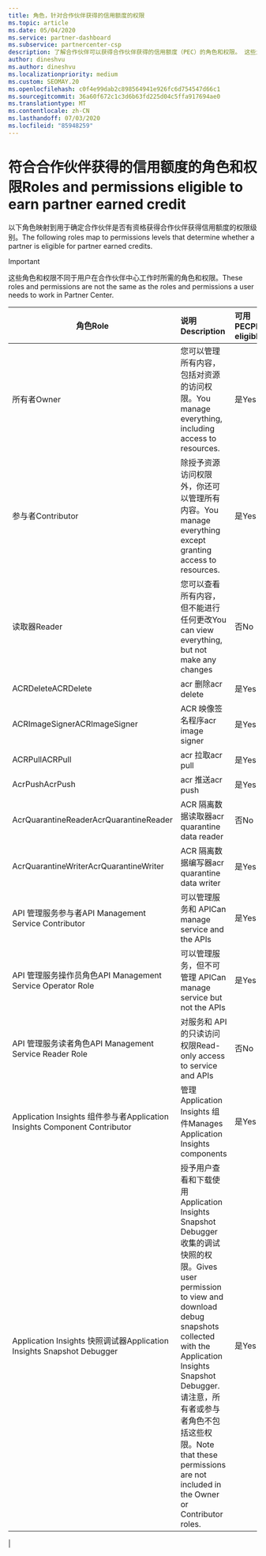 ```yaml
---
title: 角色，针对合作伙伴获得的信用额度的权限
ms.topic: article
ms.date: 05/04/2020
ms.service: partner-dashboard
ms.subservice: partnercenter-csp
description: 了解合作伙伴可以获得合作伙伴获得的信用额度（PEC）的角色和权限。 这些角色不同于合作伙伴中心的角色。
author: dineshvu
ms.author: dineshvu
ms.localizationpriority: medium
ms.custom: SEOMAY.20
ms.openlocfilehash: c0f4e99dab2c898564941e926fc6d754547d66c1
ms.sourcegitcommit: 36a60f672c1c3d6b63fd225d04c5ffa917694ae0
ms.translationtype: MT
ms.contentlocale: zh-CN
ms.lasthandoff: 07/03/2020
ms.locfileid: "85948259"
---
```

# <a name="roles-and-permissions-eligible-to-earn-partner-earned-credit"></a><span data-ttu-id="42adf-104">符合合作伙伴获得的信用额度的角色和权限</span><span class="sxs-lookup"><span data-stu-id="42adf-104">Roles and permissions eligible to earn partner earned credit</span></span>

<span data-ttu-id="42adf-105">以下角色映射到用于确定合作伙伴是否有资格获得合作伙伴获得信用额度的权限级别。</span><span class="sxs-lookup"><span data-stu-id="42adf-105">The following roles map to permissions levels that determine whether a partner is eligible for partner earned credits.</span></span>

>[!Important]
><span data-ttu-id="42adf-106">这些角色和权限不同于用户在合作伙伴中心工作时所需的角色和权限。</span><span class="sxs-lookup"><span data-stu-id="42adf-106">These roles and permissions are not the same as the roles and permissions a user needs to work in Partner Center.</span></span>

|<span data-ttu-id="42adf-107">**角色**</span><span class="sxs-lookup"><span data-stu-id="42adf-107">**Role**</span></span>   |<span data-ttu-id="42adf-108">**说明**</span><span class="sxs-lookup"><span data-stu-id="42adf-108">**Description**</span></span>   |<span data-ttu-id="42adf-109">**可用 PEC**</span><span class="sxs-lookup"><span data-stu-id="42adf-109">**PEC eligible**</span></span>   |
|-----------------|:------------------|:--------------|
|<span data-ttu-id="42adf-110">所有者</span><span class="sxs-lookup"><span data-stu-id="42adf-110">Owner</span></span>  |<span data-ttu-id="42adf-111">您可以管理所有内容，包括对资源的访问权限。</span><span class="sxs-lookup"><span data-stu-id="42adf-111">You manage everything, including access to resources.</span></span>|<span data-ttu-id="42adf-112">是</span><span class="sxs-lookup"><span data-stu-id="42adf-112">Yes</span></span>|
|<span data-ttu-id="42adf-113">参与者</span><span class="sxs-lookup"><span data-stu-id="42adf-113">Contributor</span></span> |<span data-ttu-id="42adf-114">除授予资源访问权限外，你还可以管理所有内容。</span><span class="sxs-lookup"><span data-stu-id="42adf-114">You manage everything except granting access to resources.</span></span>|<span data-ttu-id="42adf-115">是</span><span class="sxs-lookup"><span data-stu-id="42adf-115">Yes</span></span>|
|<span data-ttu-id="42adf-116">读取器</span><span class="sxs-lookup"><span data-stu-id="42adf-116">Reader</span></span>|<span data-ttu-id="42adf-117">您可以查看所有内容，但不能进行任何更改</span><span class="sxs-lookup"><span data-stu-id="42adf-117">You can view everything, but not make any changes</span></span>|<span data-ttu-id="42adf-118">否</span><span class="sxs-lookup"><span data-stu-id="42adf-118">No</span></span>|
|<span data-ttu-id="42adf-119">ACRDelete</span><span class="sxs-lookup"><span data-stu-id="42adf-119">ACRDelete</span></span>|<span data-ttu-id="42adf-120">acr 删除</span><span class="sxs-lookup"><span data-stu-id="42adf-120">acr delete</span></span>|<span data-ttu-id="42adf-121">是</span><span class="sxs-lookup"><span data-stu-id="42adf-121">Yes</span></span>|
|<span data-ttu-id="42adf-122">ACRImageSigner</span><span class="sxs-lookup"><span data-stu-id="42adf-122">ACRImageSigner</span></span>|<span data-ttu-id="42adf-123">ACR 映像签名程序</span><span class="sxs-lookup"><span data-stu-id="42adf-123">acr image signer</span></span>|<span data-ttu-id="42adf-124">是</span><span class="sxs-lookup"><span data-stu-id="42adf-124">Yes</span></span>|
|<span data-ttu-id="42adf-125">ACRPull</span><span class="sxs-lookup"><span data-stu-id="42adf-125">ACRPull</span></span>|<span data-ttu-id="42adf-126">acr 拉取</span><span class="sxs-lookup"><span data-stu-id="42adf-126">acr pull</span></span>|<span data-ttu-id="42adf-127">是</span><span class="sxs-lookup"><span data-stu-id="42adf-127">Yes</span></span>|
|<span data-ttu-id="42adf-128">AcrPush</span><span class="sxs-lookup"><span data-stu-id="42adf-128">AcrPush</span></span>|<span data-ttu-id="42adf-129">acr 推送</span><span class="sxs-lookup"><span data-stu-id="42adf-129">acr push</span></span>|<span data-ttu-id="42adf-130">是</span><span class="sxs-lookup"><span data-stu-id="42adf-130">Yes</span></span>|
|<span data-ttu-id="42adf-131">AcrQuarantineReader</span><span class="sxs-lookup"><span data-stu-id="42adf-131">AcrQuarantineReader</span></span>|<span data-ttu-id="42adf-132">ACR 隔离数据读取器</span><span class="sxs-lookup"><span data-stu-id="42adf-132">acr quarantine data reader</span></span>|<span data-ttu-id="42adf-133">否</span><span class="sxs-lookup"><span data-stu-id="42adf-133">No</span></span>|
|<span data-ttu-id="42adf-134">AcrQuarantineWriter</span><span class="sxs-lookup"><span data-stu-id="42adf-134">AcrQuarantineWriter</span></span>| <span data-ttu-id="42adf-135">ACR 隔离数据编写器</span><span class="sxs-lookup"><span data-stu-id="42adf-135">acr quarantine data writer</span></span>|<span data-ttu-id="42adf-136">是</span><span class="sxs-lookup"><span data-stu-id="42adf-136">Yes</span></span>|
|<span data-ttu-id="42adf-137">API 管理服务参与者</span><span class="sxs-lookup"><span data-stu-id="42adf-137">API Management Service Contributor</span></span>|<span data-ttu-id="42adf-138">可以管理服务和 API</span><span class="sxs-lookup"><span data-stu-id="42adf-138">Can manage service and the APIs</span></span>|<span data-ttu-id="42adf-139">是</span><span class="sxs-lookup"><span data-stu-id="42adf-139">Yes</span></span>|
|<span data-ttu-id="42adf-140">API 管理服务操作员角色</span><span class="sxs-lookup"><span data-stu-id="42adf-140">API Management Service Operator Role</span></span>|<span data-ttu-id="42adf-141">可以管理服务，但不可管理 API</span><span class="sxs-lookup"><span data-stu-id="42adf-141">Can manage service but not the APIs</span></span>|<span data-ttu-id="42adf-142">是</span><span class="sxs-lookup"><span data-stu-id="42adf-142">Yes</span></span>|
|<span data-ttu-id="42adf-143">API 管理服务读者角色</span><span class="sxs-lookup"><span data-stu-id="42adf-143">API Management Service Reader Role</span></span>|<span data-ttu-id="42adf-144">对服务和 API 的只读访问权限</span><span class="sxs-lookup"><span data-stu-id="42adf-144">Read-only access to service and APIs</span></span>|<span data-ttu-id="42adf-145">否</span><span class="sxs-lookup"><span data-stu-id="42adf-145">No</span></span>|
|<span data-ttu-id="42adf-146">Application Insights 组件参与者</span><span class="sxs-lookup"><span data-stu-id="42adf-146">Application Insights Component Contributor</span></span>|<span data-ttu-id="42adf-147">管理 Application Insights 组件</span><span class="sxs-lookup"><span data-stu-id="42adf-147">Manages Application Insights components</span></span>|<span data-ttu-id="42adf-148">是</span><span class="sxs-lookup"><span data-stu-id="42adf-148">Yes</span></span>|
|<span data-ttu-id="42adf-149">Application Insights 快照调试器</span><span class="sxs-lookup"><span data-stu-id="42adf-149">Application Insights Snapshot Debugger</span></span>|<span data-ttu-id="42adf-150">授予用户查看和下载使用 Application Insights Snapshot Debugger 收集的调试快照的权限。</span><span class="sxs-lookup"><span data-stu-id="42adf-150">Gives user permission to view and download debug snapshots collected with the Application Insights Snapshot Debugger.</span></span> <span data-ttu-id="42adf-151">请注意，所有者或参与者角色不包括这些权限。</span><span class="sxs-lookup"><span data-stu-id="42adf-151">Note that these permissions are not included in the Owner or Contributor roles.</span></span>|<span data-ttu-id="42adf-152">是</span><span class="sxs-lookup"><span data-stu-id="42adf-152">Yes</span></span>|
|